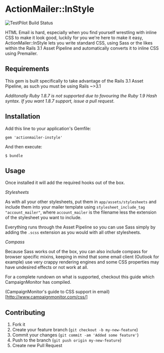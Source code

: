 # ActionMailer::InStyle

![TestPilot Build Status](http://testpilot.me/testpilot/actionmailer-instyle.png)

HTML Email is hard, especially when you find yourself wrestling with inline CSS to make it look good, luckily for you we're here to make it easy, ActionMailer::InStyle
lets you write standard CSS, using Sass or the likes within the Rails 3.1 Asset Pipeline and automatically converts it to inline CSS using Premailer.

## Requirements

This gem is built specifically to take advantage of the Rails 3.1 Asset Pipeline, as such you must be using Rails ~>3.1

_Additonally Ruby 1.8.7 is not supported due to favouring the Ruby 1.9 Hash syntax. If you want 1.8.7 support, issue a pull request._

## Installation

Add this line to your application's Gemfile:

    gem 'actionmailer-instyle'

And then execute:

    $ bundle

## Usage

Once installed it will add the required hooks out of the box.

*Stylesheets*

As with all your other stylesheets, put them in `app/assets/stylesheets` and include them into your mailer
template using `stylesheet_include_tag "account_mailer"`, where `account_mailer` is the filename less the extension of the stylesheet you want to
include.

Everything runs through the Asset Pipeline so you can use Sass simply by adding the `.scss` extension as you would with all other stylesheets.

*Compass*

Because Sass works out of the box, you can also include compass for browser specific mixins, keeping in mind that some email client (Outlook for example)
use very crappy rendering engines and some CSS properties may have undesired effects or not work at all.

For a complete rundown on what is supported, checkout this guide which CampaignMonitor has compiled.

(CampaignMonitor's guide to CSS support in email)[http://www.campaignmonitor.com/css/]

## Contributing

1. Fork it
2. Create your feature branch (`git checkout -b my-new-feature`)
3. Commit your changes (`git commit -am 'Added some feature'`)
4. Push to the branch (`git push origin my-new-feature`)
5. Create new Pull Request
